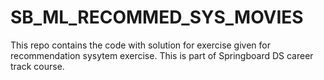 # SB_ML_RECOMMED_SYS_MOVIES
This repo contains the code with solution for exercise given for recommendation sysytem exercise. This is part of Springboard DS career track course.
